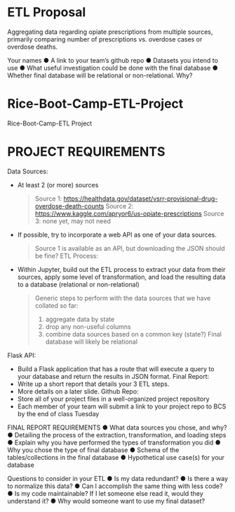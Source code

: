 # ETL Proposal
Aggregating data regarding opiate prescriptions from multiple sources, primarily comparing number of prescriptions vs. overdose cases or overdose deaths.



Your names
● A link to your team’s github repo
● Datasets you intend to use
● What useful investigation could be done with the final database
● Whether final database will be relational or non-relational. Why?


# Rice-Boot-Camp-ETL-Project
Rice-Boot-Camp-ETL Project

# PROJECT REQUIREMENTS
Data Sources:
- At least 2 (or more) sources
  > Source 1: https://healthdata.gov/dataset/vsrr-provisional-drug-overdose-death-counts
  > Source 2: https://www.kaggle.com/apryor6/us-opiate-prescriptions
  > Source 3: none yet, may not need
- If possible, try to incorporate a web API as one of your data sources.
  > Source 1 is available as an API, but downloading the JSON should be fine?
ETL Process:
- Within Jupyter, build out the ETL process to extract your data from their sources, apply some level of transformation, and
load the resulting data to a database (relational or non-relational)
  > Generic steps to perform with the data sources that we have collated so far:
  > 1) aggregate data by state
  > 2) drop any non-useful columns
  > 3) combine data sources based on a common key (state?)
  > Final database will likely be relational

Flask API:
- Build a Flask application that has a route that will execute a query to your database and return the results in JSON format.
Final Report:
- Write up a short report that details your 3 ETL steps.
- More details on a later slide.
Github Repo:
- Store all of your project files in a well-organized project repository
- Each member of your team will submit a link to your project repo to BCS by the end of class Tuesday



FINAL REPORT REQUIREMENTS
● What data sources you chose, and why?
● Detailing the process of the extraction, transformation, and loading steps
● Explain why you have performed the types of transformation you did
● Why you chose the type of final database
● Schema of the tables/collections in the final database
● Hypothetical use case(s) for your database

Questions to consider in your ETL
● Is my data redundant?
● Is there a way to normalize this data?
● Can I accomplish the same thing with less code?
● Is my code maintainable? If I let someone else read it, would they
understand it?
● Why would someone want to use my final dataset?

